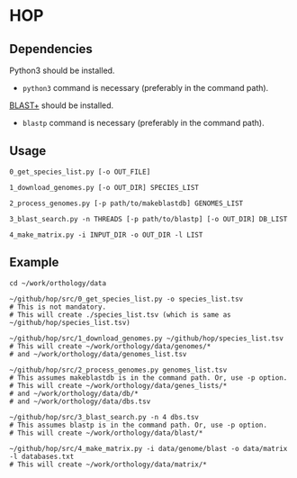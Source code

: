 # HOP

## Dependencies
Python3 should be installed.
- `python3` command is necessary (preferably in the command path).

[BLAST+](https://blast.ncbi.nlm.nih.gov/Blast.cgi?CMD=Web&PAGE_TYPE=BlastDocs&DOC_TYPE=Download) should be installed.
- `blastp` command is necessary (preferably in the command path).

## Usage
    0_get_species_list.py [-o OUT_FILE]

    1_download_genomes.py [-o OUT_DIR] SPECIES_LIST

    2_process_genomes.py [-p path/to/makeblastdb] GENOMES_LIST

    3_blast_search.py -n THREADS [-p path/to/blastp] [-o OUT_DIR] DB_LIST

    4_make_matrix.py -i INPUT_DIR -o OUT_DIR -l LIST

## Example
    cd ~/work/orthology/data

    ~/github/hop/src/0_get_species_list.py -o species_list.tsv
    # This is not mandatory.
    # This will create ./species_list.tsv (which is same as ~/github/hop/species_list.tsv)

    ~/github/hop/src/1_download_genomes.py ~/github/hop/species_list.tsv
    # This will create ~/work/orthology/data/genomes/*
    # and ~/work/orthology/data/genomes_list.tsv

    ~/github/hop/src/2_process_genomes.py genomes_list.tsv
    # This assumes makeblastdb is in the command path. Or, use -p option.
    # This will create ~/work/orthology/data/genes_lists/*
    # and ~/work/orthology/data/db/*
    # and ~/work/orthology/data/dbs.tsv

    ~/github/hop/src/3_blast_search.py -n 4 dbs.tsv
    # This assumes blastp is in the command path. Or, use -p option.
    # This will create ~/work/orthology/data/blast/*

    ~/github/hop/src/4_make_matrix.py -i data/genome/blast -o data/matrix -l databases.txt
    # This will create ~/work/orthology/data/matrix/*
